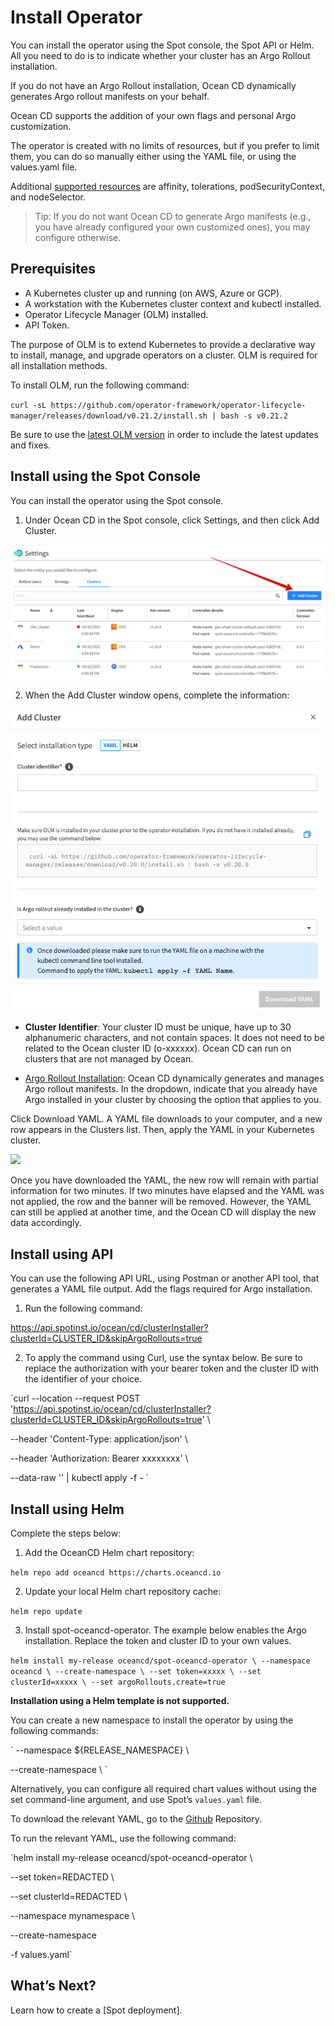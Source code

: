 # Install Operator

You can install the operator using the Spot console, the Spot API or Helm. All you need to do is to indicate whether your cluster has an Argo Rollout installation.

If you do not have an Argo Rollout installation, Ocean CD dynamically generates Argo rollout manifests on your behalf.  

Ocean CD supports the addition of your own flags and personal Argo customization.  

The operator is created with no limits of resources, but if you prefer to limit them, you can do so manually either using the YAML file, or using the values.yaml file.

Additional [supported resources](https://github.com/spotinst/spot-oceancd-releases/blob/main/charts/spot-oceancd-operator/values.yaml) are affinity, tolerations, podSecurityContext, and nodeSelector.

> Tip: If you do not want Ocean CD to generate Argo manifests (e.g., you have already configured your own customized ones), you may configure otherwise.

## Prerequisites

* A Kubernetes cluster up and running (on AWS, Azure or GCP).
* A workstation with the Kubernetes cluster context and kubectl installed.
* Operator Lifecycle Manager (OLM) installed.
* API Token.

The purpose of OLM is to extend Kubernetes to provide a declarative way to install, manage, and upgrade operators on a cluster. OLM is required for all installation methods.

To install OLM, run the following command:

`curl -sL https://github.com/operator-framework/operator-lifecycle-manager/releases/download/v0.21.2/install.sh | bash -s v0.21.2`

Be sure to use the [latest OLM version](https://github.com/operator-framework/operator-lifecycle-manager/releases) in order to include the latest updates and fixes.

## Install using the Spot Console

You can install the operator using the Spot console.  

1. Under Ocean CD in the Spot console, click Settings, and then click Add Cluster.

<img src="/ocean-cd/_media/getting-started-n01.png" />

2. When the Add Cluster window opens, complete the information:   

<img src="/ocean-cd/_media/end-to-end-1.png" width="500"/>

* **Cluster Identifier**: Your cluster ID must be unique, have up to 30 alphanumeric characters, and not contain spaces. It does not need to be related to the Ocean cluster ID (o-xxxxxx). Ocean CD can run on clusters that are not managed by Ocean.  

* [Argo Rollout Installation](https://docs.spot.io/ocean-cd/?id=argo-rollouts-as-an-engine): Ocean CD dynamically generates and manages Argo rollout manifests. In the dropdown, indicate that you already have Argo installed in your cluster by choosing the option that applies to you.

Click Download YAML. A YAML file downloads to your computer, and a new row appears in the Clusters list. Then, apply the YAML in your Kubernetes cluster.

<img src="/ocean-cd/_media/getting.png" />

Once you have downloaded the YAML, the new row will remain with partial information for two minutes. If two minutes have elapsed and the YAML was not applied, the row and the banner will be removed. However, the YAML can still be applied at another time, and the Ocean CD will display the new data accordingly.

## Install using API

You can use the following API URL, using Postman or another API tool, that generates a YAML file output. Add the flags required for Argo installation.  

1. Run the following command:

https://api.spotinst.io/ocean/cd/clusterInstaller?clusterId=CLUSTER_ID&skipArgoRollouts=true

2. To apply the command using Curl, use the syntax below. Be sure to replace the authorization with your bearer token and the cluster ID with the identifier of your choice.

`curl --location --request POST 'https://api.spotinst.io/ocean/cd/clusterInstaller?clusterId=CLUSTER_ID&skipArgoRollouts=true' \

--header 'Content-Type: application/json' \

--header 'Authorization: Bearer xxxxxxxx' \

--data-raw '' | kubectl apply -f - `

## Install using Helm

Complete the steps below:

1. Add the OceanCD Helm chart repository:

`helm repo add oceancd https://charts.oceancd.io`

2. Update your local Helm chart repository cache:

`helm repo update`

3. Install spot-oceancd-operator. The example below enables the Argo installation. Replace the token and cluster ID to your own values.

`helm install my-release oceancd/spot-oceancd-operator \
  --namespace oceancd \
  --create-namespace \
  --set token=xxxxx \
  --set clusterId=xxxxx \
  --set argoRollouts.create=true`

**Installation using a Helm template is not supported.**

You can create a new namespace to install the operator by using the following commands:

` --namespace ${RELEASE_NAMESPACE} \

  --create-namespace \ `

Alternatively, you can configure all required chart values without using the set command-line argument, and use Spot’s `values.yaml` file.  

To download the relevant YAML, go to the [Github](https://github.com/spotinst/spot-oceancd-releases/blob/main/charts/spot-oceancd-operator/values.yaml) Repository.     

To run the relevant YAML, use the following command:  

`helm install my-release oceancd/spot-oceancd-operator \

  --set token=REDACTED \

  --set clusterId=REDACTED \

  --namespace mynamespace \

  --create-namespace

  -f values.yaml`

## What’s Next?

Learn how to create a [Spot deployment].  

